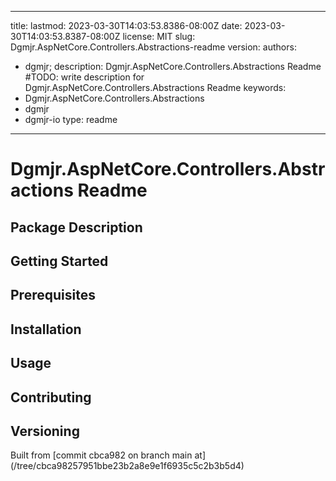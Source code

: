 ---

title:
lastmod: 2023-03-30T14:03:53.8386-08:00Z
date: 2023-03-30T14:03:53.8387-08:00Z
license: MIT
slug: Dgmjr.AspNetCore.Controllers.Abstractions-readme
version:
authors:
- dgmjr;
description: Dgmjr.AspNetCore.Controllers.Abstractions Readme #TODO: write description for Dgmjr.AspNetCore.Controllers.Abstractions Readme
keywords:
- Dgmjr.AspNetCore.Controllers.Abstractions
- dgmjr
- dgmjr-io
type: readme
------------

# Dgmjr.AspNetCore.Controllers.Abstractions Readme

<!-- TODO: Write the contents of the Dgmjr.AspNetCore.Controllers.Abstractions Readme file -->

## Package Description

## Getting Started

## Prerequisites

## Installation

## Usage

## Contributing

## Versioning

Built from [commit cbca982 on branch main at]
(/tree/cbca98257951bbe23b2a8e9e1f6935c5c2b3b5d4)
